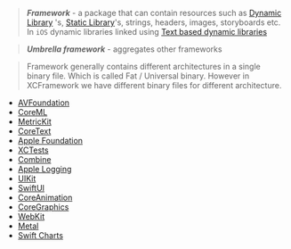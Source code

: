 > ***Framework*** - a package that can contain resources such as [Dynamic Library](../Code%20Sharing/Dynamic%20Library.md) 's, [Static Library](../Code%20Sharing/Static%20Library.md)'s, strings, headers, images, storyboards etc. In `iOS` dynamic libraries linked using [Text based dynamic libraries](../Code%20Sharing/Text%20based%20dynamic%20libraries.md)

> ***Umbrella framework*** - aggregates other frameworks

> Framework generally contains different architectures in a single binary file. Which is called Fat / Universal binary.
However in XCFramework we have different binary files for different architecture.

- [AVFoundation](AVFoundation.md)
- [CoreML](CoreML.md)
- [MetricKit](MetricKit.md)
- [CoreText](CoreText.md)
- [Apple Foundation](Apple%20Platform%20Frameworks/Foundation/Apple%20Foundation.md)
- [XCTests](Apple%20Platform%20Frameworks/XCTests.md)
- [Combine](Apple%20Platform%20Frameworks/Combine.md)
- [Apple Logging](Apple%20Platform%20Frameworks/Apple%20Logging.md)
- [UIKit](Apple%20Platform%20Frameworks/UIKit.md)
- [SwiftUI](Apple%20Platform%20Frameworks/SwiftUI.md)
- [CoreAnimation](Apple%20Platform%20Frameworks/CoreAnimation.md)
- [CoreGraphics](Apple%20Platform%20Frameworks/CoreGraphics.md)
- [WebKit](Apple%20Platform%20Frameworks/WebKit.md)
- [Metal](Metal.md)
- [Swift Charts](Swift%20Charts.md)